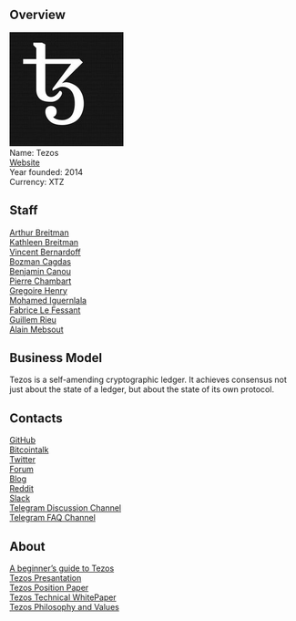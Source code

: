 ## Overview
![ logo](../projects/logo/tezos.jpg)  
Name: Tezos    
[Website](https://www.tezos.com/)  
Year founded: 2014    
Currency: XTZ 
## Staff
[Arthur Breitman](../people/arthur_breitman.md)  
[Kathleen Breitman](../people/kathleen_breitman.md)  
[Vincent Bernardoff](../people/vincent_bernardoff.md)  
[Bozman Cagdas](../people/bozman_cagdas.md)  
[Benjamin Canou](../people/benjamin_canou.md)  
[Pierre Chambart](../people/pierre_chambart.md)  
[Gregoire Henry](../people/gregoire_henry.md)  
[Mohamed Iguernlala](../people/mohamed_iguernlala.md)  
[Fabrice Le Fessant](../people/fabrice_fessant.md)  
[Guillem Rieu](../people/guillem_rieu.md)  
[Alain Mebsout](../people/alain_mebsout.md)  
## Business Model
Tezos is a self-amending cryptographic ledger. It achieves consensus not just about the state of a ledger, but about the state of its own protocol.
## Contacts
[GitHub](https://github.com/tezos/tezos)  
[Bitcointalk](https://bitcointalk.org/index.php?topic=715818.200)   
[Twitter](https://twitter.com/tez0s)     
[Forum](https://forums.tezos.community/)  
[Blog](https://medium.com/tezos)    
[Reddit](https://www.reddit.com/r/tezos/)  
[Slack](https://www.tezos.com/slack.html)  
[Telegram Discussion Channel](t.me/tezosico)  
[Telegram FAQ Channel](t.me/tezosfaq)  
## About
[A beginner’s guide to Tezos](https://medium.com/@linda.xie/a-beginners-guide-to-tezos-c9618240183f)  
[Tezos Presantation](https://www.tezos.com/static/papers/Tezos_Overview.pdf)  
[Tezos Position Paper](https://www.tezos.com/static/papers/position_paper.pdf)  
[Tezos Technical WhitePaper](https://www.tezos.com/static/papers/white_paper.pdf)  
[Tezos Philosophy and Values](https://medium.com/tezos/tezos-philosophy-and-values-9297f308ae21)
